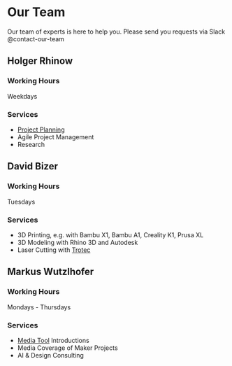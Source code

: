 # Our Team

Our team of experts is here to help you. Please send you requests via Slack @contact-our-team

## Holger Rhinow

### Working Hours

Weekdays

### Services 

- [Project Planning](../projects/projects.md)
- Agile Project Management
- Research

## David Bizer

### Working Hours

Tuesdays

### Services

- 3D Printing, e.g. with Bambu X1, Bambu A1, Creality K1, Prusa XL
- 3D Modeling with Rhino 3D and Autodesk
- Laser Cutting with [Trotec](../tools/maker-tools.md/#laser-cutter-trotec)

## Markus Wutzlhofer

### Working Hours

Mondays - Thursdays

### Services

- [Media Tool](../tools/media-tools.md) Introductions
- Media Coverage of Maker Projects
- AI & Design Consulting